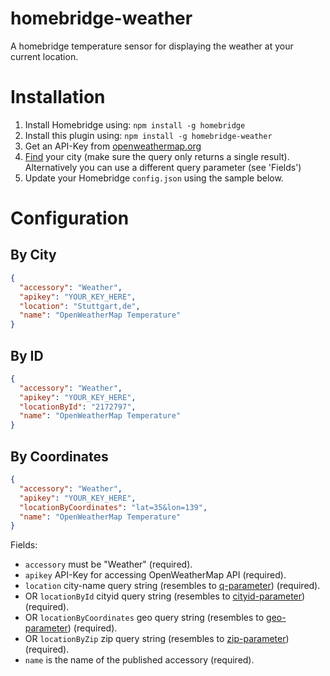 # homebridge-weather

A homebridge temperature sensor for displaying the weather at your current location.

# Installation

1. Install Homebridge using: `npm install -g homebridge`
2. Install this plugin using: `npm install -g homebridge-weather`
3. Get an API-Key from <a href="http://openweathermap.org">openweathermap.org</a>
4. <a href="https://openweathermap.org/city">Find</a> your city (make sure the query only returns a single result). Alternatively you can use a different query parameter (see 'Fields')
5. Update your Homebridge `config.json` using the sample below.

# Configuration

## By City

```json
{
  "accessory": "Weather",
  "apikey": "YOUR_KEY_HERE",
  "location": "Stuttgart,de",
  "name": "OpenWeatherMap Temperature"
}
```

## By ID

```json
{
  "accessory": "Weather",
  "apikey": "YOUR_KEY_HERE",
  "locationById": "2172797",
  "name": "OpenWeatherMap Temperature"
}
```

## By Coordinates

```json
{
  "accessory": "Weather",
  "apikey": "YOUR_KEY_HERE",
  "locationByCoordinates": "lat=35&lon=139",
  "name": "OpenWeatherMap Temperature"
}
```

Fields:

* `accessory` must be "Weather" (required).
* `apikey` API-Key for accessing OpenWeatherMap API (required).
* `location` city-name query string (resembles to <a href="https://openweathermap.org/current#name">q-parameter</a>) (required).
* OR `locationById` cityid query string (resembles to <a href="https://openweathermap.org/current#cityid">cityid-parameter</a>) (required).
* OR `locationByCoordinates` geo query string (resembles to <a href="https://openweathermap.org/current#geo">geo-parameter</a>) (required).
* OR `locationByZip` zip query string (resembles to <a href="https://openweathermap.org/current#zip">zip-parameter</a>) (required).
* `name` is the name of the published accessory (required).

